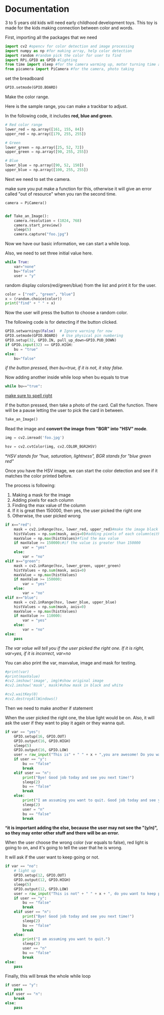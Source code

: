 # Documentation

3 to 5 years old kids will need early childhood development toys. This toy is made for the kids making connection between color and words.



First, importing all the packages that we need

```python
import cv2 #opencv for color detection and image processing
import numpy as np #for making array, help color detection
import random #random pick the color for user to find
import RPi.GPIO as GPIO #lighting
from time import sleep #for the camera warming up, motor turning time and light on time
from picamera import PiCamera #for the camera, photo taking
```

set the breadboard

```python
GPIO.setmode(GPIO.BOARD)
```

Make the color range. 

Here is the sample range, you can make a trackbar to adjust.

In the following code, it includes **red, blue and green**.

```python
# Red color range
lower_red = np.array([161, 155, 84])
upper_red = np.array([179, 255, 255])

# Green
lower_green = np.array([25, 52, 72])
upper_green = np.array([90, 255, 255])

# Blue
lower_blue = np.array([90, 52, 150])
upper_blue = np.array([100, 255, 255])
```

Next we need to set the camera.

make sure you put make a function for this, otherwise it will give an error called "out of resource" when you ran the second time.

```python
camera = PiCamera()


def Take_an_Image():
    camera.resolution = (1024, 768)
    camera.start_preview()
    sleep(5)
    camera.capture("foo.jpg")
```



Now we have our basic information, we can start a while loop.

Also, we need to set three initial value here.

```python
while True:
    var="none"
    bu="false"
    user = "y"
```

random display colors(red/green/blue) from the list and print it for the user.

```python
color = ["red", "green", "blue"]
x = (random.choice(color))
print("find" + " " + x)
```

Now the user will press the button to choose a random color.

The following code is for detecting if the button clicked.

```python
GPIO.setwarnings(False)  # Ignore warning for now
GPIO.setmode(GPIO.BOARD)  # Use physical pin numbering
GPIO.setup(32, GPIO.IN, pull_up_down=GPIO.PUD_DOWN)
if GPIO.input(32) == GPIO.HIGH:
    bu = "true"
else:
    bu="false"
```

*if the button pressed, then bu=true, if it is not, it stay false.*

Now adding another inside while loop when bu equals to true

```python
while bu=="true":
```

<u>make sure to spell right</u>

if the button pressed, then take a photo of the card. Call the function. There will be a pause letting the user to pick the card in between.

```python
Take_an_Image()
```

Read the image and **convert the image from "BGR" into "HSV" mode**.

```python
img = cv2.imread('foo.jpg')

hsv = cv2.cvtColor(img, cv2.COLOR_BGR2HSV)
```

**HSV stands for "hue, saturation, lightness", BGR stands for "blue green red"*

Once you have the HSV image, we can start the color detection and see if it matches the color printed before. 

The process is following:

1. Making a mask for the image
2. Adding pixels for each column
3. Finding the max value of the column
4. If it is great then 150000, then yes, the user picked the right one
5. Otherwise, the user picked wrong

```python
if x=="red":
    mask = cv2.inRange(hsv, lower_red, upper_red)#make the image black and white
    histValues = np.sum(mask, axis=0)#adding pixels of each column(either 255 or 0 for each pixel)
    maxValue = np.max(histValues)#find the max value
    if maxValue >= 150000:#if the value is greater than 150000
        var = "yes"
    else:
        var = "no"
elif x=="green":
    mask = cv2.inRange(hsv, lower_green, upper_green)
    histValues = np.sum(mask, axis=0)
    maxValue = np.max(histValues)
    if maxValue >= 150000:
        var = "yes"
    else:
        var = "no"
elif x=="blue":
    mask = cv2.inRange(hsv, lower_blue, upper_blue)
    histValues = np.sum(mask, axis=0)
    maxValue = np.max(histValues)
    if maxValue >= 110000:
        var = "yes"
    else:
        var = "no"
else:
    pass
```

*The var value will tell you if the user picked the right one. If it is right, var=yes, if it is incorrect, var=no*

You can also print the var, maxvalue, image and mask for testing.

```python
#print(var)
#print(maxValue)
#cv2.imshow('image', img)#show original image
#cv2.imshow('mask', mask)#show mask in black and white

#cv2.waitKey(0)
#cv2.destroyAllWindows()
```

Then we need to make another if statement

When the user picked the right one, the blue light would be on. Also, it will ask the user if they want to play it again or they wanna quit.

```python
if var == "yes":
    GPIO.setup(16, GPIO.OUT)
    GPIO.output(16, GPIO.HIGH)
    sleep(5)
    GPIO.output(16, GPIO.LOW)
    user = raw_input("This is" + " " + x + ",you are awesome! Do you want to keep playing(y/n)?")
    if user == "y":
        bu == "false"
        break
    elif user == "n":
        print("Bye! Good job today and see you next time!")
        sleep(2)
        bu == "false"
        break
    else:
        print("I am assuming you want to quit. Good job today and see you next time!")
        sleep(2)
        user = "n"
        bu == "false"
        break
```

***it is important adding the else, because the user may not see the "(y/n)", so they may enter other stuff and there will be an error.**

When the user choose the wrong color (var equals to false), red light is going to on, and it's going to tell the user that he is wrong. 

It will ask if the user want to keep going or not.

```python
if var == "no":
    # light up
    GPIO.setup(12, GPIO.OUT)
    GPIO.output(12, GPIO.HIGH)
    sleep(5)
    GPIO.output(12, GPIO.LOW)
    user = raw_input("This is not" + " " + x + ", do you want to keep playing(y/n)?")
    if user == "y":
        bu == "false"
        break
    elif user == "n":
        print("Bye! Good job today and see you next time!")
        sleep(2)
        bu == "false"
        break
    else:
        print("I am assuming you want to quit.")
        sleep(2)
        user == "n"
        bu == "false"
        break
else:
    pass
```

Finally, this will break the whole while loop

```python
if user == "y":
    pass
elif user == "n":
    break
else:
    pass
```

